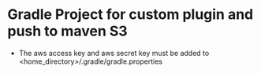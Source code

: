 # Gradle Project for custom plugin and push to maven S3
- The aws access key and aws secret key must be added to <home_directory>/.gradle/gradle.properties
